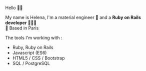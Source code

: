 Hello 👋🏼

My name is Helena, I'm a material engineer 🧪  and a <strong>Ruby on Rails developer</strong> 👩🏼‍💻 </br>
📍 Based in Paris

The tools I'm working with :
<ul>
  <li>Ruby, Ruby on Rails</li>
  <li>Javascript (ES6)</li>
  <li>HTML5 / CSS / Bootstrap</li>
  <li>SQL / PostgreSQL</li>
 </ul>
 
 

